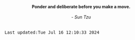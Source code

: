 
<div align="center"><b><span>Ponder and deliberate before you make a move.</span></b><br><br><i> - Sun Tzu</i></div>
<br><br><kbd>Last updated:Tue Jul 16 12:10:33 2024</kbd>